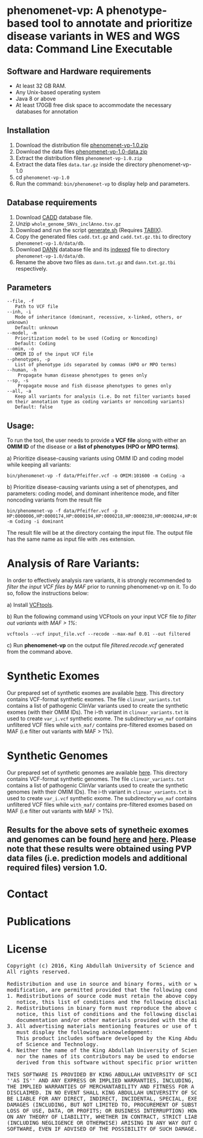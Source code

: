 # phenomenet-vp: A phenotype-based tool to annotate and prioritize disease variants in WES and WGS data: Command Line Executable

## Software and Hardware requirements
 - At least 32 GB RAM.
 - Any Unix-based operating system
 - Java 8 or above
 - At least 170GB free disk space to accommodate the necessary databases for annotation

 
## Installation 
    
 1. Download the distribution file [phenomenet-vp-1.0.zip](https://github.com/bio-ontology-research-group/phenomenet-vp/releases/download/v1.0/phenomenet-vp-1.0.zip)
 2. Download the data files [phenomenet-vp-1.0-data.zip](http://www.cbrc.kaust.edu.sa/onto/pvp/data-v1.0.tar.gz)
 3. Extract the distribution files `phenomenet-vp-1.0.zip `
 4. Extract the data files `data.tar.gz` inside the directory phenomenet-vp-1.0
 5. cd `phenomenet-vp-1.0 `
 6. Run the command: `bin/phenomenet-vp` to display help and parameters.

## Database requirements 
  1. Download [CADD](http://krishna.gs.washington.edu/download/CADD/v1.3/whole_genome_SNVs_inclAnno.tsv.gz) database file.
  2. Unzip `whole_genome_SNVs_inclAnno.tsv.gz`
  3. Download and run the script [generate.sh](http://www.cbrc.kaust.edu.sa/onto/pvp/generate.sh) (Requires [TABIX](http://www.htslib.org/doc/tabix.html)).
  4. Copy the generated files `cadd.txt.gz` and `cadd.txt.gz.tbi` to directory `phenomenet-vp-1.0/data/db`.
  5. Download [DANN](https://cbcl.ics.uci.edu/public_data/DANN/data/DANN_whole_genome_SNVs.tsv.bgz) database file and its [indexed](https://cbcl.ics.uci.edu/public_data/DANN/data/DANN_whole_genome_SNVs.tsv.bgz.tbi) file to directory `phenomenet-vp-1.0/data/db`.
  6. Rename the above two files as `dann.txt.gz` and `dann.txt.gz.tbi` respectively. 
  

## Parameters
    --file, -f
       Path to VCF file
    --inh, -i
       Mode of inheritance (dominant, recessive, x-linked, others, or unknown)
       Default: unknown
    --model, -m
       Prioritization model to be used (Coding or Noncoding)
       Default: Coding
    --omim, -o
       OMIM ID of the input VCF file
    --phenotypes, -p
       List of phenotype ids separated by commas (HPO or MPO terms)
    --human, -h
        Propagate human disease phenotypes to genes only    
    --sp, -s
        Propagate mouse and fish disease phenotypes to genes only	
    --all, -a
       Keep all variants for analysis (i.e. Do not filter variants based on their annotation type as coding variants or noncoding variants)
       Default: false

## Usage:

To run the tool, the user needs to provide a **VCF file** along with either an **OMIM ID** of the disease or a **list of phenotypes (HPO or MPO terms)**.

a) Prioritize disease-causing variants using OMIM ID and coding model while keeping all variants:

	bin/phenomenet-vp -f data/Pfeiffer.vcf -o OMIM:101600 -m Coding -a
	
b) Prioritize disease-causing variants using a set of phenotypes, and parameters: coding model, and dominant inheritence mode, and filter noncoding variants from the result file

	bin/phenomenet-vp -f data/Pfeiffer.vcf -p HP:0000006,HP:0000174,HP:0000194,HP:0000218,HP:0000238,HP:0000244,HP:0000272,HP:0000303,HP:0000316,HP:0000322,HP:0000324,HP:0000327,HP:0000348,HP:0000431,HP:0000452,HP:0000453,HP:0000470,HP:0000486,HP:0000494,HP:0000508,HP:0000586,HP:0000678,HP:0001156,HP:0001249,HP:0002308,HP:0002676,HP:0002780,HP:0003041,HP:0003070,HP:0003196,HP:0003272,HP:0003307,HP:0003795,HP:0004209,HP:0004322,HP:0004440,HP:0005048,HP:0005280,HP:0005347,HP:0006101,HP:0006110,HP:0009602,HP:0009773,HP:0010055,HP:0010669,HP:0011304 -m Coding -i dominant 
   
   The result file will be at the directory containg the input file. The output file has the same name as input file with .res extension.
   
# Analysis of Rare Variants:

In order to effectively analysis rare variants, it is strongly recommended to *filter the input VCF files by MAF* prior to running phenomenet-vp on it. To do so, follow the instructions below:

a) Install [VCFtools](https://vcftools.github.io/index.html).

b) Run the following command using VCFtools on your input VCF file *to filter out variants with MAF > 1%*:

	vcftools --vcf input_file.vcf --recode --max-maf 0.01 --out filtered
	
c) Run **phenomenet-vp** on the output file *filtered.recode.vcf* generated from the command above.
 
# Synthetic Exomes

Our prepared set of synthetic exomes are available [here](http://www.cbrc.kaust.edu.sa/onto/pvp/raw_exomes/). This directory contains VCF-format synthetic exomes. The file `clinvar_variants.txt` contains a list of pathogenic ClinVar variants used to create the synthetic exomes (with their OMIM IDs). The i-th variant in `clinvar_variants.txt` is used to create `var_i.vcf` synthetic exome. The subdirectory `wo_maf` contains unfiltered VCF files while `with_maf/` contains pre-filtered exomes based on MAF (i.e filter out variants with MAF > 1%).

# Synthetic Genomes

Our prepared set of synthetic genomes are available [here](http://www.cbrc.kaust.edu.sa/onto/pvp/raw_genomes/). This directory contains VCF-format synthetic genomes. The file `clinvar_variants.txt` contains a list of pathogenic ClinVar variants used to create the synthetic genomes (with their OMIM IDs). The i-th variant in `clinvar_variants.txt` is used to create `var_i.vcf` synthetic exome. The subdirectory `wo_maf` contains unfiltered VCF files while `with_maf/` contains pre-filtered exomes based on MAF (i.e filter out variants with MAF > 1%).

## Results for the above sets of synetheic exomes and genomes can be found [here](http://www.cbrc.kaust.edu.sa/onto/pvp/exome_results/) and  [here](http://www.cbrc.kaust.edu.sa/onto/pvp/genome_results/). Please note that these results were obtained using PVP data files (i.e. prediction models and additional required files) version 1.0.

# Contact

# Publications

# License
<pre>
Copyright (c) 2016, King Abdullah University of Science and Technology
All rights reserved.

Redistribution and use in source and binary forms, with or without
modification, are permitted provided that the following conditions are met:
1. Redistributions of source code must retain the above copyright
   notice, this list of conditions and the following disclaimer.
2. Redistributions in binary form must reproduce the above copyright
   notice, this list of conditions and the following disclaimer in the
   documentation and/or other materials provided with the distribution.
3. All advertising materials mentioning features or use of this software
   must display the following acknowledgement:
   This product includes software developed by the King Abdullah University
   of Science and Technology.
4. Neither the name of the King Abdullah University of Science and Technology
   nor the names of its contributors may be used to endorse or promote products
   derived from this software without specific prior written permission.

THIS SOFTWARE IS PROVIDED BY KING ABDULLAH UNIVERSITY OF SCIENCE AND TECHNOLOGY
''AS IS'' AND ANY EXPRESS OR IMPLIED WARRANTIES, INCLUDING, BUT NOT LIMITED TO, 
THE IMPLIED WARRANTIES OF MERCHANTABILITY AND FITNESS FOR A PARTICULAR PURPOSE ARE
DISCLAIMED. IN NO EVENT SHALL KING ABDULLAH UNIVERSITY OF SCIENCE AND TECHNOLOGY 
BE LIABLE FOR ANY DIRECT, INDIRECT, INCIDENTAL, SPECIAL, EXEMPLARY, OR CONSEQUENTIAL 
DAMAGES (INCLUDING, BUT NOT LIMITED TO, PROCUREMENT OF SUBSTITUTE GOODS OR SERVICES;
LOSS OF USE, DATA, OR PROFITS; OR BUSINESS INTERRUPTION) HOWEVER CAUSED AND
ON ANY THEORY OF LIABILITY, WHETHER IN CONTRACT, STRICT LIABILITY, OR TORT
(INCLUDING NEGLIGENCE OR OTHERWISE) ARISING IN ANY WAY OUT OF THE USE OF THIS
SOFTWARE, EVEN IF ADVISED OF THE POSSIBILITY OF SUCH DAMAGE.
</pre>
